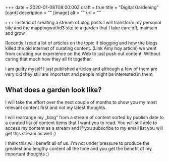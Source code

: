 +++
date = 2020-01-08T08:00:00Z
draft = true
title = "Digital Gardening"
[card]
description = ""
[image]
alt = ""
url = ""

+++
Instead of creating a stream of blog posts I will transform my personal site and the mappingwuthd3 site to a garden that I take care off, maintain and grow. 

Recently I read a lot of articles on the topic if blogging and how the blogs killed the old internet of curating content. (Link Amy hoy article) we went from curating our experience on the Web to just push out content. Without caring that much how they all fit together. 

I am guilty myself I just published articles and although a few of them are very old they still are important and people might be interested in them. 

## What does a garden look like? 
I will take the effort over the next couple of months to show you my most relevant content first and not my latest thoughts. 

I will rearrange my „blog“ from a stream of content sorted by publish date to a curated list of content items that I want you to read. You will still able to access my content as a stream and if you subscribe to my email list you will get this stream as well :) 

I think this will benefit all of us. I'm not under pressure to produce the greatest and lengthy content all the time and you get the benefit of my important thoughts :)